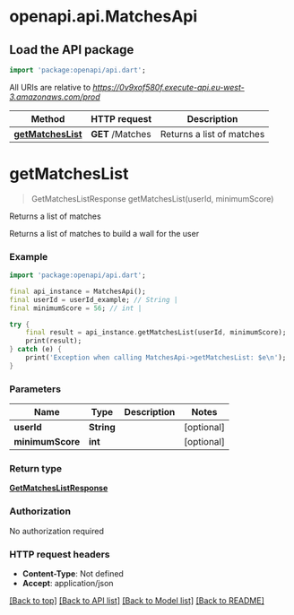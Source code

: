 # openapi.api.MatchesApi

## Load the API package
```dart
import 'package:openapi/api.dart';
```

All URIs are relative to *https://0v9xof580f.execute-api.eu-west-3.amazonaws.com/prod*

Method | HTTP request | Description
------------- | ------------- | -------------
[**getMatchesList**](MatchesApi.md#getmatcheslist) | **GET** /Matches | Returns a list of matches


# **getMatchesList**
> GetMatchesListResponse getMatchesList(userId, minimumScore)

Returns a list of matches

Returns a list of matches to build a wall for the user

### Example
```dart
import 'package:openapi/api.dart';

final api_instance = MatchesApi();
final userId = userId_example; // String | 
final minimumScore = 56; // int | 

try {
    final result = api_instance.getMatchesList(userId, minimumScore);
    print(result);
} catch (e) {
    print('Exception when calling MatchesApi->getMatchesList: $e\n');
}
```

### Parameters

Name | Type | Description  | Notes
------------- | ------------- | ------------- | -------------
 **userId** | **String**|  | [optional] 
 **minimumScore** | **int**|  | [optional] 

### Return type

[**GetMatchesListResponse**](GetMatchesListResponse.md)

### Authorization

No authorization required

### HTTP request headers

 - **Content-Type**: Not defined
 - **Accept**: application/json

[[Back to top]](#) [[Back to API list]](../README.md#documentation-for-api-endpoints) [[Back to Model list]](../README.md#documentation-for-models) [[Back to README]](../README.md)

